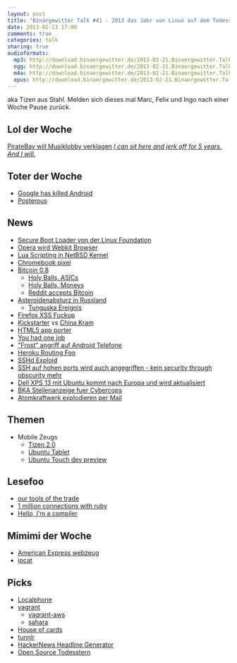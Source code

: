 ```yaml
---
layout: post
title: "Binärgewitter Talk #41 - 2013 das Jahr von Linux auf dem Todesstern"
date: 2013-02-23 17:00
comments: true
categories: talk
sharing: true
audioformats:
  mp3: http://download.binaergewitter.de/2013-02-21.Binaergewitter.Talk.41.mp3
  ogg: http://download.binaergewitter.de/2013-02-21.Binaergewitter.Talk.41.ogg
  m4a: http://download.binaergewitter.de/2013-02-21.Binaergewitter.Talk.41.m4a
  opus: http://download.binaergewitter.de/2013-02-21.Binaergewitter.Talk.41.opus
---
```

aka Tizen aus Stahl. Melden sich dieses mal Marc, Felix und Ingo nach einer Woche Pause zurück.

## Lol der Woche

[PirateBay will Musiklobby verklagen](http://www.heise.de/newsticker/meldung/Pirate-Bay-will-Musiklobby-wegen-Urheberrechtsverletzung-verklagen-1803873.html)
    *[I can sit here and jerk off for 5 years. And I will.](http://arstechnica.com/tech-policy/2013/02/pirate-bay-co-founder-i-can-sit-here-and-jerk-off-for-5-years-and-i-will/)*

## Toter der Woche
- [Google has killed Android](http://www.fabcapo.com/2013/02/google-has-killed-android-brand.html)
- [Posterous](http://www.heise.de/newsticker/meldung/Aus-fuer-Blogging-Dienst-Twitter-stellt-Posterous-ein-1805288.html)

## News
- [Secure Boot Loader von der Linux Foundation](http://www.computerworld.com/s/article/9236696/Linux_Foundation_releases_secure_boot_loader)
- [Opera wird Webkit Browser](http://my.opera.com/ODIN/blog/300-million-users-and-move-to-webkit)
- [Lua Scripting in NetBSD Kernel](http://www.phoronix.com/scan.php?page=news_item&px=MTMwMTU#n)
- [Chromebook pixel](http://techcrunch.com/2013/02/21/google-announces-1299-chromebook-pixel-with-2560x1700-32-12-85-touchscreen-core-i5-cpu-1tb-of-google-drive-storage-optional-lte/)
- [Bitcoin 0.8](http://bitcoin.org/releases/2013/02/19/v0.8.0.html)
    * [Holy Balls, ASICs](http://blockchain.info/charts/hash-rate)
    * [Holy Balls, Moneys](http://blockchain.info/charts/estimated-transaction-volume-usd?daysAverageString=7)
    * [Reddit accepts Bitcoin](http://blog.reddit.com/2013/02/new-gold-payment-options-bitcoin-and.html)
- [Asteroidenabsturz in Russland](https://plus.google.com/photos/109878753939833020065/albums/5845727081673854433/5845727082879003858?authkey=CJDNjpqvzpvpMg)
    - [Tunguska Ereignis](http://en.wikipedia.org/wiki/Tunguska_event)
- [Firefox XSS Fuckup](http://lcamtuf.blogspot.de/2013/02/firefox-https-and-response-code-407.html)
- [Kickstarter](http://www.kickstarter.com/projects/750308586/stormfly-like-a-pc-on-your-wrist?ref=category) vs [China Kram](http://www.chinawholesalegift.com/Electric-Gifts/USB-Memory-Stick/Wristband-USB-flash-drive/Multifunction-Silicone-Gel-Wristband-USB-Flash-Drive-153628673.htm)
- [HTML5 app porter](http://software.intel.com/en-us/articles/technical-reference-intel-html5-app-porter-tool-beta)
- [You had one job](http://hadonejob.com/)
- ["Frost" angriff auf Android Telefone](http://www.forbes.com/sites/andygreenberg/2013/02/14/frost-attack-unlocks-android-phones-data-by-chilling-its-memory-in-a-freezer/)
- [Heroku Routing Foo](http://retrofuturistictech.quora.com/Bouncing-Balls-in-the-Cloud?srid=3UB9&share=1)
- [SSHd Exploid](http://www.pro-linux.de/news/1/19483/sshd-spam-exploit-befaellt-webmaster-server.html)
- [SSH auf hohen ports wird auch angegriffen - kein security through obscurity mehr](http://bsdly.blogspot.ca/2013/02/theres-no-protection-in-high-ports.html)
- [Dell XPS 13 mit Ubuntu kommt nach Europa und wird aktualisiert](http://www.pro-linux.de/news/1/19475/dell-xps-13-developer-edition-notebook-aktualisiert.html)
- [BKA Stellenanzeige fuer Cybercops](https://netzpolitik.org/2013/geleakt-stellenanzeige-des-bka-fur-neue-cybercops/)
- [Atomkraftwerk explodieren per Mail](http://m.heise.de/tp/blogs/6/153770?from-classic=1)

## Themen
- Mobile Zeugs
    - [Tizen 2.0](http://www.pro-linux.de/news/1/19468/tizen-20-magnolia-veroeffentlicht.html)
    - [Ubuntu Tablet](http://www.ubuntu.com/devices/tablet)
    - [Ubuntu Touch dev preview](https://wiki.ubuntu.com/Touch/Install)

## Lesefoo
- [our tools of the trade](http://robots.thoughtbot.com/post/42849340481/our-tools-of-the-trade)
- [1 million connections with ruby](https://speakerdeck.com/slivu/ruby-handling-1-million-concurrent-connections)
- [Hello, I'm a compiler](http://stackoverflow.com/questions/2684364/why-arent-programs-written-in-assembly-more-often/2685541#2685541)

## Mimimi der Woche
- [American Express webzeug](https://twitter.com/rb2k/status/304334997756706816/photo/1)
- [ipcat](https://github.com/client9/ipcat/issues?state=open)

## Picks
- [Localphone](http://www.localphone.com/)
- [vagrant]()
    * [vagrant-aws](http://www.hashicorp.com/blog/preview-vagrant-aws.html)
    * [sahara](https://github.com/jedi4ever/sahara)
- [House of cards](http://www.slate.com/blogs/moneybox/2013/02/21/house_of_cards_netflix_subscribers_say_the_series_will_make_them_less_likely.html)
- [tunnlr](http://tunlr.net)
- [HackerNews Headline Generator](http://www.blarworld.net/hackernewsgen.html)
- [Open Source Todesstern](http://www.kickstarter.com/projects/461687407/kickstarter-open-source-death-star)
